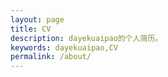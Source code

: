 ```yaml
---
layout: page
title: CV
description: dayekuaipao的个人简历。
keywords: dayekuaipao,CV
permalink: /about/
---
```


